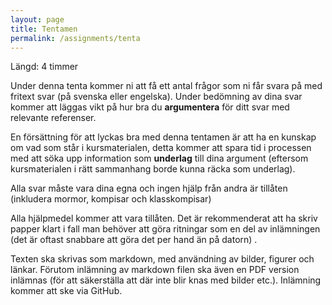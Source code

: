 ```yaml
---
layout: page
title: Tentamen
permalink: /assignments/tenta
---
```


Längd: 4 timmer

Under denna tenta kommer ni att få ett antal frågor som ni får svara på med fritext svar (på svenska eller engelska). Under bedömning av dina svar kommer att läggas vikt på hur bra du **argumentera** för ditt svar med relevante referenser.

En försättning för att lyckas bra med denna tentamen är att ha en kunskap om vad som står i kursmaterialen, detta kommer att spara tid i processen med att söka upp information som **underlag** till dina argument (eftersom kursmaterialen i rätt sammanhang borde kunna räcka som underlag).

Alla svar måste vara dina egna och ingen hjälp från andra är tillåten (inkludera mormor, kompisar och klasskompisar)

Alla hjälpmedel kommer att vara tillåten. Det är rekommenderat att ha skriv papper klart i fall man behöver att göra ritningar som en del av inlämningen (det är oftast snabbare att göra det per hand än på datorn) .

Texten ska skrivas som markdown, med användning av bilder, figurer och länkar. Förutom inlämning av markdown filen ska även en PDF version inlämnas (för att säkerställa att där inte blir knas med bilder etc.). Inlämning kommer att ske via GitHub.